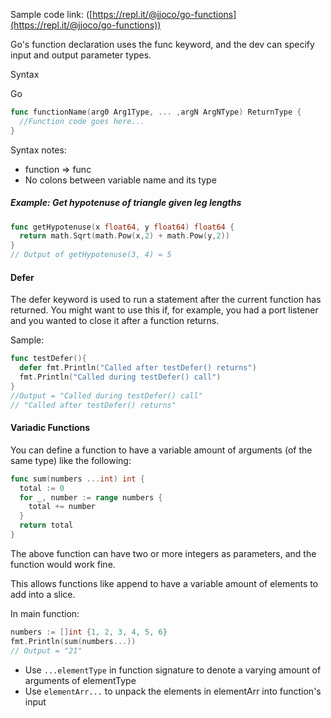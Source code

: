 Sample code link: ([https://repl.it/@jjoco/go-functions](https://repl.it/@jjoco/go-functions))

Go's function declaration uses the func keyword, and the dev can specify input and output parameter types.

Syntax

Go
```go
func functionName(arg0 Arg1Type, ... ,argN ArgNType) ReturnType {
  //Function code goes here...
}
```
Syntax notes:
  - function => func
  - No colons between variable name and its type

##### Example: Get hypotenuse of triangle given leg lengths
```go
func getHypotenuse(x float64, y float64) float64 {
  return math.Sqrt(math.Pow(x,2) + math.Pow(y,2))
}
// Output of getHypotenuse(3, 4) = 5
```
#### Defer

The defer keyword is used to run a statement after the current function has returned. You might want to use this if, for example, you had a port listener and you wanted to close it after a function returns.

Sample:
```go
func testDefer(){
  defer fmt.Println("Called after testDefer() returns")
  fmt.Println("Called during testDefer() call")
}
//Output = "Called during testDefer() call"
// "Called after testDefer() returns"
```
#### Variadic Functions

You can define a function to have a variable amount of arguments (of the same type) like the following:
```go
func sum(numbers ...int) int {
  total := 0
  for _, number := range numbers {
    total += number
  }
  return total
}
```
The above function can have two or more integers as parameters, and the function would work fine.

This allows functions like append to have a variable amount of elements to add into a slice.

In main function:
```go
numbers := []int {1, 2, 3, 4, 5, 6}
fmt.Println(sum(numbers...))
// Output = "21"
```
- Use `...elementType` in function signature to denote a varying amount of arguments of elementType
- Use `elementArr...` to unpack the elements in elementArr into function's input
